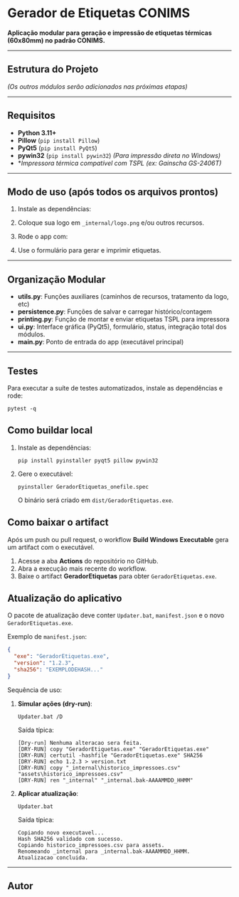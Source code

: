 # Gerador de Etiquetas CONIMS

**Aplicação modular para geração e impressão de etiquetas térmicas (60x80mm) no padrão CONIMS.**

---

## Estrutura do Projeto


*(Os outros módulos serão adicionados nas próximas etapas)*

---

## Requisitos

- **Python 3.11+**
- **Pillow** (`pip install Pillow`)
- **PyQt5** (`pip install PyQt5`)
- **pywin32** (`pip install pywin32`)  *(Para impressão direta no Windows)*
- **Impressora térmica compatível com TSPL (ex: Gainscha GS-2406T)*

---

## Modo de uso (após todos os arquivos prontos)

1. Instale as dependências:

2. Coloque sua logo em `_internal/logo.png` e/ou outros recursos.

3. Rode o app com:

4. Use o formulário para gerar e imprimir etiquetas.

---

## Organização Modular

- **utils.py**: Funções auxiliares (caminhos de recursos, tratamento da logo, etc)
- **persistence.py**: Funções de salvar e carregar histórico/contagem
- **printing.py**: Função de montar e enviar etiquetas TSPL para impressora
- **ui.py**: Interface gráfica (PyQt5), formulário, status, integração total dos módulos.
- **main.py**: Ponto de entrada do app (executável principal)

---

## Testes

Para executar a suíte de testes automatizados, instale as dependências e rode:

```
pytest -q
```

## Como buildar local

1. Instale as dependências:

   ```
   pip install pyinstaller pyqt5 pillow pywin32
   ```

2. Gere o executável:

   ```
   pyinstaller GeradorEtiquetas_onefile.spec
   ```

   O binário será criado em `dist/GeradorEtiquetas.exe`.

## Como baixar o artifact

Após um push ou pull request, o workflow **Build Windows Executable** gera um artifact com o executável.

1. Acesse a aba **Actions** do repositório no GitHub.
2. Abra a execução mais recente do workflow.
3. Baixe o artifact **GeradorEtiquetas** para obter `GeradorEtiquetas.exe`.

## Atualização do aplicativo

O pacote de atualização deve conter `Updater.bat`, `manifest.json` e o novo `GeradorEtiquetas.exe`.

Exemplo de `manifest.json`:

```json
{
  "exe": "GeradorEtiquetas.exe",
  "version": "1.2.3",
  "sha256": "EXEMPLODEHASH..."
}
```

Sequência de uso:

1. **Simular ações (dry-run)**:

   ```
   Updater.bat /D
   ```

   Saída típica:

   ```
   [Dry-run] Nenhuma alteracao sera feita.
   [DRY-RUN] copy "GeradorEtiquetas.exe" "GeradorEtiquetas.exe"
   [DRY-RUN] certutil -hashfile "GeradorEtiquetas.exe" SHA256
   [DRY-RUN] echo 1.2.3 > version.txt
   [DRY-RUN] copy "_internal\historico_impressoes.csv" "assets\historico_impressoes.csv"
   [DRY-RUN] ren "_internal" "_internal.bak-AAAAMMDD_HHMM"
   ```

2. **Aplicar atualização**:

   ```
   Updater.bat
   ```

   Saída típica:

   ```
   Copiando novo executavel...
   Hash SHA256 validado com sucesso.
   Copiando historico_impressoes.csv para assets.
   Renomeando _internal para _internal.bak-AAAAMMDD_HHMM.
   Atualizacao concluida.
   ```

---

## Autor

